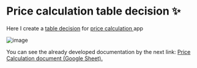 <h1> Price calculation table decision ✨ </h1>
  <p>Here I create a <a href="https://github.com/nshubina/Portfolio/blob/6dbeb2097b8b5f901983b88ec03579e5336d5de2/Test%20Design/Table%20Decision/Price%20Calculation/Price%20calculation.pdf" target="_blank">table decision</a> for <a href="https://exercises.test-design.org/price-calculation/" target="_blank">price calculation </a> app</p>

  ![image](https://github.com/user-attachments/assets/ed175100-c2ab-4d41-93a1-921a09e02724)
<p>You can see the already developed documentation by the next link: <a href="https://docs.google.com/spreadsheets/d/13wWy39g8fIQr1-T_C0UPACDsUikkPvMm4iH5cbrgZ88/edit?usp=sharing" target="_blank"> Price Calculation document (Google Sheet).</p>
